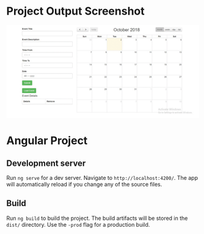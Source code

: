 # Project Output Screenshot
![webp net-gifmaker 1](https://raw.githubusercontent.com/SunilSigar/Calender-Events/master/Screenshots/gif.gif)

# Angular Project

## Development server

Run `ng serve` for a dev server. Navigate to `http://localhost:4200/`. The app will automatically reload if you change any of the source files.


## Build

Run `ng build` to build the project. The build artifacts will be stored in the `dist/` directory. Use the `-prod` flag for a production build.

